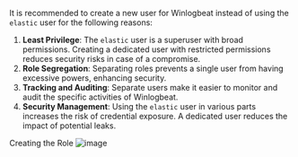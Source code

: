 It is recommended to create a new user for Winlogbeat instead of using the `elastic` user for the following reasons:
1. **Least Privilege**: The `elastic` user is a superuser with broad permissions. Creating a dedicated user with restricted permissions reduces security risks in case of a compromise.
2. **Role Segregation**: Separating roles prevents a single user from having excessive powers, enhancing security.
3. **Tracking and Auditing**: Separate users make it easier to monitor and audit the specific activities of Winlogbeat.
4. **Security Management**: Using the `elastic` user in various parts increases the risk of credential exposure. A dedicated user reduces the impact of potential leaks.

Creating the Role
![image](https://github.com/user-attachments/assets/066f3100-e02f-40e5-9417-1fb282817261)

